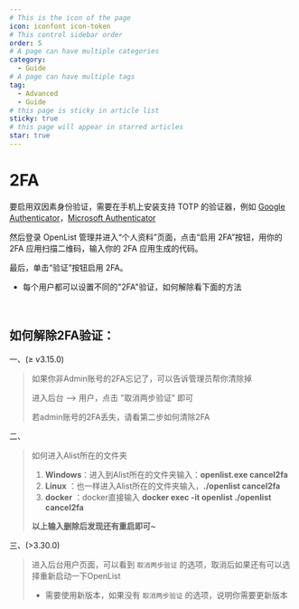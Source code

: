 ```yaml
---
# This is the icon of the page
icon: iconfont icon-token
# This control sidebar order
order: 5
# A page can have multiple categories
category:
  - Guide
# A page can have multiple tags
tag:
  - Advanced
  - Guide
# this page is sticky in article list
sticky: true
# this page will appear in starred articles
star: true
---
```


# 2FA

要启用双因素身份验证，需要在手机上安装支持 TOTP 的验证器，例如 [Google Authenticator](https://play.google.com/store/apps/details?id=com.google.android.apps.authenticator2)，[Microsoft Authenticator](https://support.microsoft.com/zh-cn/account-billing/%E4%B8%8B%E8%BD%BD%E5%B9%B6%E5%AE%89%E8%A3%85microsoft-authenticator%E5%BA%94%E7%94%A8-351498fc-850a-45da-b7b6-27e523b8702a)

然后登录 OpenList 管理并进入“个人资料”页面，点击“启用 2FA”按钮，用你的 2FA 应用扫描二维码，输入你的 2FA 应用生成的代码。

最后，单击“验证”按钮启用 2FA。

- 每个用户都可以设置不同的"2FA"验证，如何解除看下面的方法

<br/>

## **如何解除2FA验证：**

一、(≥ v3.15.0)

>如果你非Admin账号的2FA忘记了，可以告诉管理员帮你清除掉
>
>进入后台 --> 用户，点击 "取消两步验证" 即可
>
>若admin账号的2FA丢失，请看第二步如何清除2FA

二、

>如何进入Alist所在的文件夹
>
>   1. **Windows**：进入到Alist所在的文件夹输入：**openlist.exe cancel2fa**
>  2. **Linux**	   ：也一样进入Alist所在的文件夹输入，**./openlist cancel2fa**
>  3. **docker**	：docker直接输入 **docker exec -it openlist ./openlist cancel2fa**
>
> **以上输入删除后发现还有重启即可~**

三、(>3.30.0)

>进入后台用户页面，可以看到 `取消两步验证` 的选项，取消后如果还有可以选择重新启动一下OpenList
>
>- 需要使用新版本，如果没有 `取消两步验证` 的选项，说明你需要更新版本